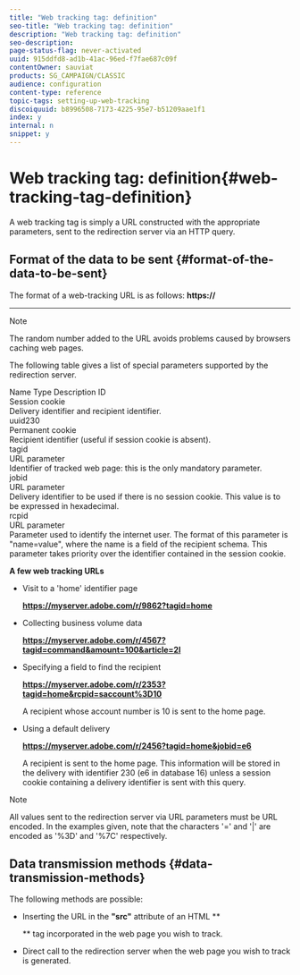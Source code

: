 ```yaml
---
title: "Web tracking tag: definition"
seo-title: "Web tracking tag: definition"
description: "Web tracking tag: definition"
seo-description: 
page-status-flag: never-activated
uuid: 915ddfd8-ad1b-41ac-96ed-f7fae687c09f
contentOwner: sauviat
products: SG_CAMPAIGN/CLASSIC
audience: configuration
content-type: reference
topic-tags: setting-up-web-tracking
discoiquuid: b8996508-7173-4225-95e7-b51209aae1f1
index: y
internal: n
snippet: y
---
```


# Web tracking tag: definition{#web-tracking-tag-definition}

A web tracking tag is simply a URL constructed with the appropriate parameters, sent to the redirection server via an HTTP query.

## Format of the data to be sent {#format-of-the-data-to-be-sent}

The format of a web-tracking URL is as follows: **https://**
** **

>[!NOTE]
>
>The random number added to the URL avoids problems caused by browsers caching web pages.

The following table gives a list of special parameters supported by the redirection server.

Name Type Description ID  
Session cookie  
Delivery identifier and recipient identifier.  
uuid230  
Permanent cookie  
Recipient identifier (useful if session cookie is absent).  
tagid  
URL parameter  
Identifier of tracked web page: this is the only mandatory parameter.  
jobid  
URL parameter  
Delivery identifier to be used if there is no session cookie. This value is to be expressed in hexadecimal.  
rcpid  
URL parameter  
Parameter used to identify the internet user. The format of this parameter is "name=value", where the name is a field of the recipient schema. This parameter takes priority over the identifier contained in the session cookie.

**A few web tracking URLs**

* Visit to a 'home' identifier page

  **https://myserver.adobe.com/r/9862?tagid=home**

* Collecting business volume data

  **https://myserver.adobe.com/r/4567?tagid=command&amount=100&article=2l**

* Specifying a field to find the recipient

  **https://myserver.adobe.com/r/2353?tagid=home&rcpid=saccount%3D10**

  A recipient whose account number is 10 is sent to the home page.

* Using a default delivery

  **https://myserver.adobe.com/r/2456?tagid=home&jobid=e6**

  A recipient is sent to the home page. This information will be stored in the delivery with identifier 230 (e6 in database 16) unless a session cookie containing a delivery identifier is sent with this query.

>[!NOTE]
>
>All values sent to the redirection server via URL parameters must be URL encoded. In the examples given, note that the characters '=' and '|' are encoded as '%3D' and '%7C' respectively.

## Data transmission methods {#data-transmission-methods}

The following methods are possible:

* Inserting the URL in the **"src"** attribute of an HTML ** ![]()

  ** tag incorporated in the web page you wish to track.
* Direct call to the redirection server when the web page you wish to track is generated.


